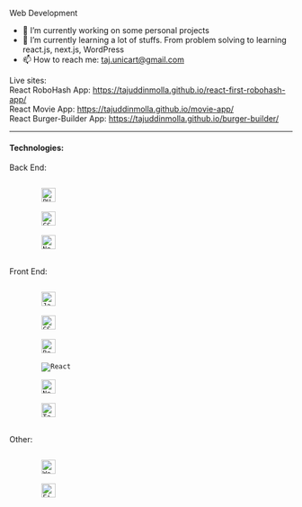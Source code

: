 Web Development
- 👋 I’m currently working on some personal projects
- 👀 I’m currently learning a lot of stuffs. From problem solving to learning react.js, next.js, WordPress
- 📫 How to reach me: taj.unicart@gmail.com

Live sites:<br/>
React RoboHash App: https://tajuddinmolla.github.io/react-first-robohash-app/ 
<br/>
React Movie App: https://tajuddinmolla.github.io/movie-app/
<br/>
React Burger-Builder App: https://tajuddinmolla.github.io/burger-builder/
<!---
TajuddinMolla/TajuddinMolla is a ✨ special ✨ repository because its `README.md` (this file) appears on your GitHub profile.
You can click the Preview link to take a look at your changes.
--->
<hr>
<h4>Technologies:</h4>
<p>Back End:</p>
    <div>
        <code>
        <img src="https://img.shields.io/badge/PHP-282C34?logo=PHP" alt="PHP" title="PHP" height="25" />
        </code>
        <code>
        <img src="https://img.shields.io/badge/Laravel-282C34?logo=Laravel" alt="CSS3" title="CSS3" height="25" />
        </code>
        <code>
        <img src="https://img.shields.io/badge/Node.Js-282C34?logo=Node.js" alt="Node.js" title="Node.js" height="25" />
        </code>
    </div>
<p>Front End:</p>
    <div>
        <code>
        <img src="https://img.shields.io/badge/JavaScript-282C34?logo=JavaScript" alt="JavaScript" title="JavaScript" height="25" />
        </code>
        <code>
        <img src="https://img.shields.io/badge/CSS3-282C34?logo=CSS3" alt="CSS3" title="CSS3" height="25" />
        </code>
        <code>
        <img src="https://img.shields.io/badge/Bootstrap-282C34?logo=Bootstrap" alt="Bootstrap" title="Bootstrap" height="25" />
        </code>
        <code>
        <img src="https://img.shields.io/badge/React-282C34?logo=Create%20React%20App" alt="React" title="React" height="v" />
        </code>
        <code>
        <img src="https://img.shields.io/badge/Next.js-282C34?logo=Next.js" alt="Next.js" title="Next.js" height="25" />
        </code>
        <code>
        <img src="https://img.shields.io/badge/Tailwind-282C34?logo=Tailwind%20CSS" alt="Tailwind CSS" title="Tailwind CSS" height="25" />
        </code>
    </div>
<p>Other:</p>
    <div>
        <code>
        <img src="https://img.shields.io/badge/WordPress-282C34?logo=WordPress" alt="WordPress" title="WordPress" height="25" />
        </code>
        <code>
        <img src="https://img.shields.io/badge/Firebase-282C34?logo=Firebase" alt="Firebase" title="Firebase" height="25" />
        </code>
    </div>
    
